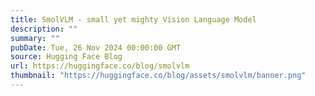 ```yaml
---
title: SmolVLM - small yet mighty Vision Language Model
description: ""
summary: ""
pubDate: Tue, 26 Nov 2024 00:00:00 GMT
source: Hugging Face Blog
url: https://huggingface.co/blog/smolvlm
thumbnail: "https://huggingface.co/blog/assets/smolvlm/banner.png"
---
```


